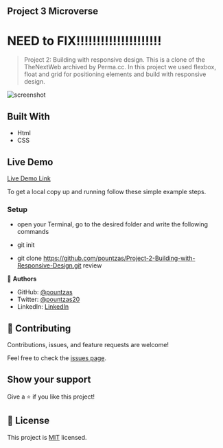 ## Project 3 Microverse
# NEED to FIX!!!!!!!!!!!!!!!!!!!!!
> Project 2: Building with responsive design.
  This is a clone of the TheNextWeb archived by Perma.cc. In this project we used flexbox, float and grid for positioning elements and build with responsive design.

![screenshot](./images/app.screenshot.png)

## Built With

- Html
- CSS

## Live Demo

[Live Demo Link](https://pountzas.github.io/Project-2-Building-with-Responsive-Design/)

To get a local copy up and running follow these simple example steps.
### Setup
- open your Terminal, go to the desired folder and write the following commands

- git init
- git clone https://github.com/pountzas/Project-2-Building-with-Responsive-Design.git review

👤 **Authors**

- GitHub: [@pountzas](https://github.com/pountzas)
- Twitter: [@pountzas20](https://twitter.com/pountzas20)
- LinkedIn: [LinkedIn](https://www.linkedin.com/in/nikos-pountzas-173ba4a8/)

## 🤝 Contributing

Contributions, issues, and feature requests are welcome!

Feel free to check the [issues page](issues/).

## Show your support

Give a ⭐️ if you like this project!
## 📝 License

This project is [MIT](lic.url) licensed.